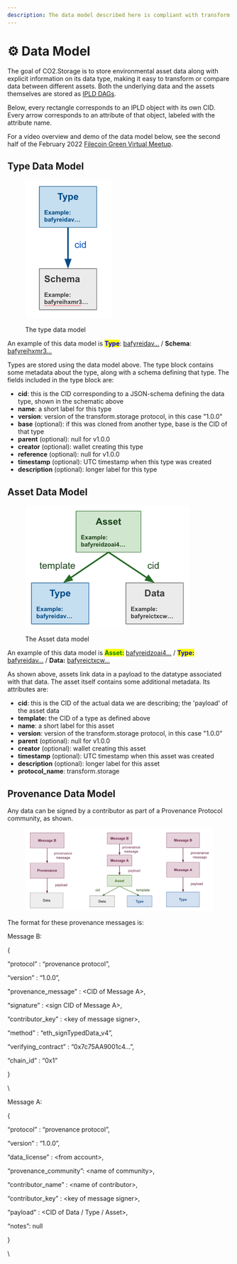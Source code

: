 ```yaml
---
description: The data model described here is compliant with transform.storage v1.0.0.
---
```


# ⚙ Data Model

The goal of CO2.Storage is to store environmental asset data along with explicit information on its data type, making it easy to transform or compare data between different assets. Both the underlying data and the assets themselves are stored as [IPLD DAGs](https://proto.school/course/ipld).&#x20;

Below, every rectangle corresponds to an IPLD object with its own CID. Every arrow corresponds to an attribute of that object, labeled with the attribute name.

For a video overview and demo of the data model below, see the second half of the February 2022 [Filecoin Green Virtual Meetup](https://www.youtube.com/watch?v=y76SP7tObas\&t=2071s).

## Type Data Model

<figure><img src="../.gitbook/assets/Screenshot 2023-02-22 at 5.44.54 PM.png" alt=""><figcaption><p>The type data model</p></figcaption></figure>

An example of this data model is <mark style="color:blue;">**Type**</mark>: [bafyreidav…](https://explore.ipld.io/#/explore/bafyreidavm5scus7dg75e2iu3ki5xc6onrbnrjyv4f7josvln2uwmo7p3u) / **Schema**: [bafyreihxmr3…](https://explore.ipld.io/#/explore/bafyreihxmr3djalvov5wbwyyk2jjswvbvirkmfhea5p6bynr7h7z7fqokm)

Types are stored using the data model above. The type block contains some metadata about the type, along with a schema defining that type. The fields included in the type block are:

* **cid**: this is the CID corresponding to a JSON-schema defining the data type, shown in the schematic above
* **name**: a short label for this type
* **version**: version of the transform.storage protocol, in this case "1.0.0"
* **base** (optional): if this was cloned from another type, base is the CID of that type
* **parent** (optional): null for v1.0.0
* **creator** (optional): wallet creating this type
* **reference** (optional): null for v1.0.0
* **timestamp** (optional): UTC timestamp when this type was created
* **description** (optional): longer label for this type

## Asset Data Model

<figure><img src="../.gitbook/assets/Screenshot 2023-02-22 at 6.03.19 PM.png" alt=""><figcaption><p>The Asset data model</p></figcaption></figure>

An example of this data model is <mark style="color:green;">**Asset:**</mark> [bafyreidzoai4…](https://explore.ipld.io/#/explore/bafyreidzoai4dm53ga6lb3mq6axt2s64uxh5x7zw4ey46rygt3jnwaw2mu) / <mark style="color:blue;">**Type:**</mark> [bafyreidav…](https://explore.ipld.io/#/explore/bafyreidavm5scus7dg75e2iu3ki5xc6onrbnrjyv4f7josvln2uwmo7p3u) / **Data:** [bafyreictxcw…](https://explore.ipld.io/#/explore/bafyreictxcwwmiymlp56zmkmk4dzdctvh645riqn2dvog44niu5hvo7nrm)

As shown above, assets link data in a payload to the datatype associated with that data. The asset itself contains some additional metadata. Its attributes are:

* **cid**: this is the CID of the actual data we are describing; the 'payload' of the asset data
* **template:** the CID of a type as defined above
* **name**: a short label for this asset
* **version**: version of the transform.storage protocol, in this case "1.0.0"
* **parent** (optional): null for v1.0.0
* **creator** (optional): wallet creating this asset
* **timestamp** (optional): UTC timestamp when this asset was created
* **description** (optional): longer label for this asset
* **protocol\_name**: transform.storage

## **Provenance Data Model**

Any data can be signed by a contributor as part of a Provenance Protocol community, as shown.&#x20;

<figure><img src="../.gitbook/assets/Screenshot 2023-06-15 at 10.10.58 PM.png" alt=""><figcaption></figcaption></figure>

The format for these provenance messages is:

Message B:

{

&#x20;    “protocol” : “provenance protocol”,

&#x20;  “version” : “1.0.0”,

&#x20;   "provenance\_message" : \<CID of Message A>,

&#x20;   “signature” : \<sign CID of Message A>,

&#x20;   “contributor\_key” : \<key of message signer>,

&#x20;   “method” : “eth\_signTypedData\_v4”,

&#x20;  “verifying\_contract” : “0x7c75AA9001c4…”,

&#x20;  “chain\_id” : “0x1”

}

\


Message A:

{

&#x20;  “protocol” : “provenance protocol”,

&#x20;  “version” : “1.0.0”,

&#x20;  “data\_license” : \<from account>,

&#x20;  “provenance\_community”: \<name of community>,

&#x20;  “contributor\_name” : \<name of contributor>,

&#x20;  “contributor\_key” : \<key of message signer>,

&#x20;  “payload” : \<CID of Data / Type / Asset>,

&#x20;   “notes”: null

}

\
